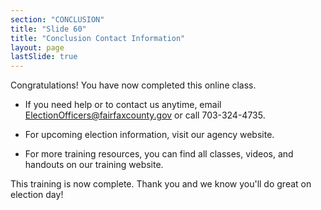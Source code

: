 ```yaml
---
section: "CONCLUSION"
title: "Slide 60"
title: "Conclusion Contact Information"
layout: page
lastSlide: true
---
```


Congratulations! You have now completed this online class.

- If you need help or to contact us anytime, email ElectionOfficers@fairfaxcounty.gov or call 703-324-4735.
- For upcoming election information, visit our agency website.

- For more training resources, you can find all classes, videos, and handouts on our training website.

This training is now complete. Thank you and we know you'll do great on election day!

